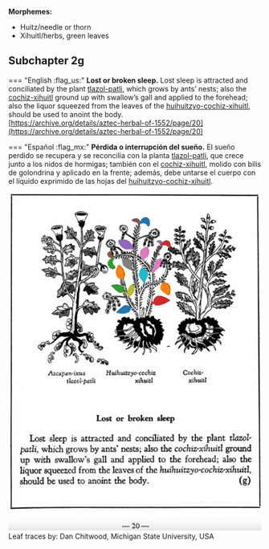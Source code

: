 
**Morphemes:**

- Huitz/needle or thorn
- Xihuitl/herbs, green leaves

## Subchapter 2g  

=== "English :flag_us:"
    **Lost or broken sleep.** Lost sleep is attracted and conciliated by the plant [tlazol-patli](Tlazol-patli.md), which grows by ants’ nests; also the [cochiz-xihuitl](Cochiz-xihuitl.md) ground up with swallow’s gall and applied to the forehead; also the liquor squeezed from the leaves of the [huihuitzyo-cochiz-xihuitl](Huihuitzyo-cochiz-xihuitl.md), should be used to anoint the body.  
    [https://archive.org/details/aztec-herbal-of-1552/page/20](https://archive.org/details/aztec-herbal-of-1552/page/20)  


=== "Español :flag_mx:"
    **Pérdida o interrupción del sueño.** El sueño perdido se recupera y se reconcilia con la planta [tlazol-patli](Tlazol-patli.md), que crece junto a los nidos de hormigas; también con el [cochiz-xihuitl](Cochiz-xihuitl.md), molido con bilis de golondrina y aplicado en la frente; además, debe untarse el cuerpo con el líquido exprimido de las hojas del [huihuitzyo-cochiz-xihuitl](Huihuitzyo-cochiz-xihuitl.md).  

![D_ID077_p020_02_Huihuitzyo-cochiz-xihuitl.png](assets/D_ID077_p020_02_Huihuitzyo-cochiz-xihuitl.png)  
Leaf traces by: Dan Chitwood, Michigan State University, USA  
